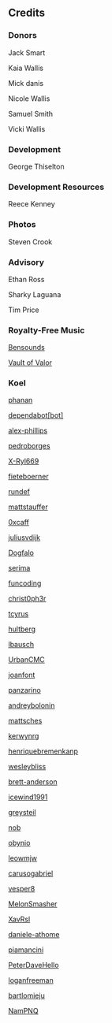 <h2>Credits</h2>

<h3>Donors</h3>
<p>Jack Smart</p>
<p>Kaia Wallis</p>
<p>Mick danis</p>
<p>Nicole Wallis</p>
<p>Samuel Smith</p>
<p>Vicki Wallis</p>

<h3>Development</h3>
<p>George Thiselton</p>

<h3>Development Resources</h3>
<p>Reece Kenney</p>

<h3>Photos</h3>
<p>Steven Crook</p>

<h3>Advisory</h3>
<p>Ethan Ross</p>
<p>Sharky Laguana</p>
<p>Tim Price</p>

<h3>Royalty-Free Music</h3>
<p><a href="https://www.bensound.com/" target="_blank">Bensounds</a></p>
<p><a href="https://www.vaultofvalor.com/" target="_blank">Vault of Valor</a></p>

<h3>Koel</h3>

<p><a href="https://github.com/phanan" target="_blank">phanan</a></p>
<p><a href="https://github.com/apps/dependabot" target="_blank">dependabot[bot]</a></p>
<p><a href="https://github.com/alex-phillips" target="_blank">alex-phillips</a></p>
<p><a href="https://github.com/pedroborges" target="_blank">pedroborges</a></p>
<p><a href="https://github.com/X-Ryl669" target="_blank">X-Ryl669</a></p>
<p><a href="https://github.com/fieteboerner" target="_blank">fieteboerner</a></p>
<p><a href="https://github.com/rundef" target="_blank">rundef</a></p>
<p><a href="https://github.com/mattstauffer" target="_blank">mattstauffer</a></p>
<p><a href="https://github.com/0xcaff" target="_blank">0xcaff</a></p>
<p><a href="https://github.com/juliusvdijk" target="_blank">juliusvdijk</a></p>
<p><a href="https://github.com/Dogfalo" target="_blank">Dogfalo</a></p>
<p><a href="https://github.com/serima" target="_blank">serima</a></p>
<p><a href="https://github.com/funcoding" target="_blank">funcoding</a></p>
<p><a href="https://github.com/christ0ph3r" target="_blank">christ0ph3r</a></p>
<p><a href="https://github.com/tcyrus" target="_blank">tcyrus</a></p>
<p><a href="https://github.com/hultberg" target="_blank">hultberg</a></p>
<p><a href="https://github.com/lbausch" target="_blank">lbausch</a></p>
<p><a href="https://github.com/UrbanCMC" target="_blank">UrbanCMC</a></p>
<p><a href="https://github.com/joanfont" target="_blank">joanfont</a></p>
<p><a href="https://github.com/panzarino" target="_blank">panzarino</a></p>
<p><a href="https://github.com/andreybolonin" target="_blank">andreybolonin</a></p>
<p><a href="https://github.com/mattsches" target="_blank">mattsches</a></p>
<p><a href="https://github.com/kerwynrg" target="_blank">kerwynrg</a></p>
<p><a href="https://github.com/henriquebremenkanp" target="_blank">henriquebremenkanp</a></p>
<p><a href="https://github.com/wesleybliss" target="_blank">wesleybliss</a></p>
<p><a href="https://github.com/brett-anderson" target="_blank">brett-anderson</a></p>
<p><a href="https://github.com/icewind1991" target="_blank">icewind1991</a></p>
<p><a href="https://github.com/greysteil" target="_blank">greysteil</a></p>
<p><a href="https://github.com/nob" target="_blank">nob</a></p>
<p><a href="https://github.com/obynio" target="_blank">obynio</a></p>
<p><a href="https://github.com/leowmjw" target="_blank">leowmjw</a></p>
<p><a href="https://github.com/carusogabriel" target="_blank">carusogabriel</a></p>
<p><a href="https://github.com/vesper8" target="_blank">vesper8</a></p>
<p><a href="https://github.com/MelonSmasher" target="_blank">MelonSmasher</a></p>
<p><a href="https://github.com/XavRsl" target="_blank">XavRsl</a></p>
<p><a href="https://github.com/daniele-athome" target="_blank">daniele-athome</a></p>
<p><a href="https://github.com/piamancini" target="_blank">piamancini</a></p>
<p><a href="https://github.com/PeterDaveHello" target="_blank">PeterDaveHello</a></p>
<p><a href="https://github.com/loganfreeman" target="_blank">loganfreeman</a></p>
<p><a href="https://github.com/bartlomieju" target="_blank">bartlomieju</a></p>
<p><a href="https://github.com/NamPNQ" target="_blank">NamPNQ</a></p>
